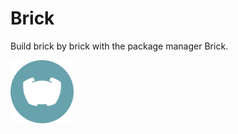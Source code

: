 # Brick

Build brick by brick with the package manager Brick.

<img src="https://raw.githubusercontent.com/brickpm/.github/main/brickpm_rounded.png"
     alt="logo"
     style="float: left; margin-right: 10px; width: 20%; display: left;" />
